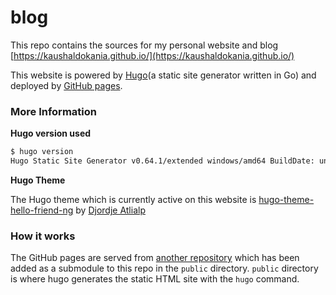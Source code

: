 # blog

This repo contains the sources for my personal website and blog [https://kaushaldokania.github.io/](https://kaushaldokania.github.io/)

This website is powered by [Hugo](https://gohugo.io/)(a static site generator written in Go) and deployed by [GitHub pages](https://pages.github.com/).

### More Information

**Hugo version used**
```bash
$ hugo version
Hugo Static Site Generator v0.64.1/extended windows/amd64 BuildDate: unknown

```

**Hugo Theme**

The Hugo theme which is currently active on this website is [hugo-theme-hello-friend-ng](https://github.com/rhazdon/hugo-theme-hello-friend-ng) by [Djordje Atlialp](https://github.com/rhazdon)

### How it works

The GitHub pages are served from [another repository](https://github.com/KaushalDokania/kaushaldokania.github.io) which has been added as a submodule to this repo in the `public` directory. `public` directory is where hugo generates the static HTML site with the `hugo` command.